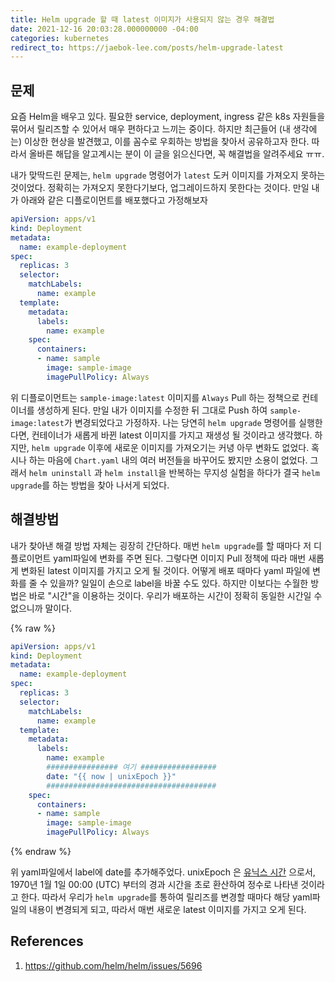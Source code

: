 ```yaml
---
title: Helm upgrade 할 때 latest 이미지가 사용되지 않는 경우 해결법
date: 2021-12-16 20:03:28.000000000 -04:00
categories: kubernetes
redirect_to: https://jaebok-lee.com/posts/helm-upgrade-latest
---
```


<script type="text/x-mathjax-config">
MathJax.Hub.Config({
    displayAlign: "left"
});
</script>

## 문제 ##

요즘 Helm을 배우고 있다.
필요한 service, deployment, ingress 같은 k8s 자원들을 묶어서 릴리즈할 수 있어서 매우 편하다고 느끼는 중이다.
하지만 최근들어 (내 생각에는) 이상한 현상을 발견했고, 이를 꼼수로 우회하는 방법을 찾아서 공유하고자 한다.
따라서 올바른 해답을 알고계시는 분이 이 글을 읽으신다면, 꼭 해결법을 알려주세요 ㅠㅠ.

내가 맞딱드린 문제는, `helm upgrade` 명령어가 `latest` 도커 이미지를 가져오지 못하는 것이었다.
정확히는 가져오지 못한다기보다, 업그레이드하지 못한다는 것이다.
만일 내가 아래와 같은 디플로이먼트를 배포했다고 가정해보자

```yaml
apiVersion: apps/v1
kind: Deployment
metadata:
  name: example-deployment
spec:
  replicas: 3
  selector:
    matchLabels:
      name: example
  template:
    metadata:
      labels:
        name: example
    spec:
      containers:
      - name: sample
        image: sample-image
        imagePullPolicy: Always
```

위 디플로이먼트는 `sample-image:latest` 이미지를 `Always` Pull 하는 정책으로 컨테이너를 생성하게 된다.
만일 내가 이미지를 수정한 뒤 그대로 Push 하여 `sample-image:latest`가 변경되었다고 가정하자.
나는 당연히 `helm upgrade` 명령어를 실행한다면, 컨테이너가 새롭게 바뀐 latest 이미지를 가지고 재생성 될 것이라고 생각했다.
하지만, `helm upgrade` 이후에 새로운 이미지를 가져오기는 커녕 아무 변화도 없었다.
혹시나 하는 마음에 `Chart.yaml` 내의 여러 버전들을 바꾸어도 봤지만 소용이 없었다.
그래서 `helm uninstall` 과 `helm install`을 반복하는 무지성 실험을 하다가 결국 `helm upgrade`를 하는 방법을 찾아 나서게 되었다.

## 해결방법 ##

내가 찾아낸 해결 방법 자체는 굉장히 간단하다.
매번 `helm upgrade`를 할 때마다 저 디플로이먼트 yaml파일에 변화를 주면 된다.
그렇다면 이미지 Pull 정책에 따라 매번 새롭게 변화된 latest 이미지를 가지고 오게 될 것이다.
어떻게 배포 때마다 yaml 파일에 변화를 줄 수 있을까?
일일이 손으로 label을 바꿀 수도 있다.
하지만 이보다는 수월한 방법은 바로 "시간"을 이용하는 것이다.
우리가 배포하는 시간이 정확히 동일한 시간일 수 없으니까 말이다.

{% raw %}
```yaml
apiVersion: apps/v1
kind: Deployment
metadata:
  name: example-deployment
spec:
  replicas: 3
  selector:
    matchLabels:
      name: example
  template:
    metadata:
      labels:
        name: example
        ################ 여기 #################
        date: "{{ now | unixEpoch }}"
        ######################################
    spec:
      containers:
      - name: sample
        image: sample-image
        imagePullPolicy: Always
```
{% endraw %}

위 yaml파일에서 label에 date를 추가해주었다.
unixEpoch 은 [유닉스 시간](https://ko.wikipedia.org/wiki/%EC%9C%A0%EB%8B%89%EC%8A%A4_%EC%8B%9C%EA%B0%84) 으로서, 1970년 1월 1일 00:00 (UTC) 부터의 경과 시간을 초로 환산하여 정수로 나타낸 것이라고 한다.
따라서 우리가 `helm upgrade`를 통하여 릴리즈를 변경할 때마다 해당 yaml파일의 내용이 변경되게 되고, 따라서 매번 새로운 latest 이미지를 가지고 오게 된다.

## References ##

1. https://github.com/helm/helm/issues/5696
